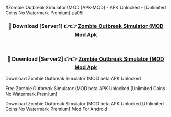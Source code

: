 #Zombie Outbreak Simulator (MOD [APK-MOD] - APK Unlocked - [Unlimited Coins No Watermark Premium] aa05l



<div align="center">

<h3>🔴 Download [Server1] 👉👉 <a href="https://momento.my/?title=Zombie_Outbreak_Simulator_(MOD">Zombie Outbreak Simulator (MOD Mod Apk</a></h3><br>

<h3>🔴 Download [Server2] 👉👉 <a href="https://momento.my/?title=Zombie_Outbreak_Simulator_(MOD">Zombie Outbreak Simulator (MOD Mod Apk</a></h3>
</div>



Download Zombie Outbreak Simulator (MOD beta APK Unlocked

Free Zombie Outbreak Simulator (MOD beta APK Unlocked [Unlimited Coins No Watermark Premium]

Download Zombie Outbreak Simulator (MOD beta APK Unlocked [Unlimited Coins No Watermark Premium] Mod For Android
